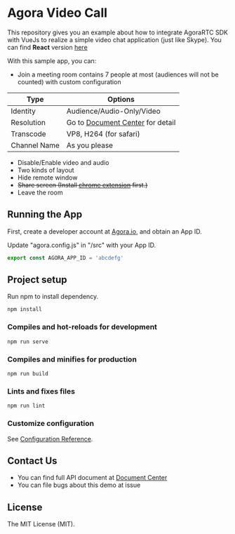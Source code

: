 # Agora Video Call

This repository gives you an example about how to integrate AgoraRTC SDK with VueJs to realize a simple video chat application (just like Skype).
You can find **React** version [here](https://github.com/AgoraIO/OpenAgoraWeb-React)

With this sample app, you can:

- Join a meeting room contains 7 people at most (audiences will not be counted) with custom configuration

Type  | Options
------------- | -------------
Identity  | Audience/Audio-Only/Video
Resolution  | Go to [Document Center](https://docs.agora.io/en/) for detail
Transcode  | VP8, H264 (for safari)
Channel Name  |  As you please

- Disable/Enable video and audio
- Two kinds of layout
- Hide remote window
- <del>Share screen (Install [chrome extension](https://chrome.google.com/webstore/detail/agora-web-screensharing/minllpmhdgpndnkomcoccfekfegnlikg?utm_source=chrome-ntp-icon) first.)</del>
- Leave the room



## Running the App
First, create a developer account at [Agora.io](https://dashboard.agora.io/signin/), and obtain an App ID.

Update "agora.config.js" in "/src" with your App ID.

``` javascript
export const AGORA_APP_ID = 'abcdefg'
```

## Project setup

Run npm to install dependency.
```
npm install
```

### Compiles and hot-reloads for development
```
npm run serve
```

### Compiles and minifies for production
```
npm run build
```

### Lints and fixes files
```
npm run lint
```

### Customize configuration
See [Configuration Reference](https://cli.vuejs.org/config/).

## Contact Us
- You can find full API document at [Document Center](https://docs.agora.io/en/)
- You can file bugs about this demo at issue

## License
The MIT License (MIT).
